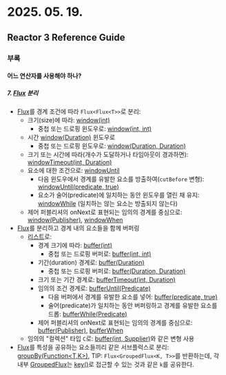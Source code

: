 # 2025. 05. 19.

## Reactor 3 Reference Guide

### 부록

#### 어느 연산자를 사용해야 하나?

##### 7. [Flux][flux] 분리

* [Flux<T>][flux]를 경계 조건에 따라 `Flux<Flux<T>>`로 분리:
    * 크기(size)에 따라: [window(int)][flux-window-int]
        * 중첩 또는 드로핑 윈도우로: [window(int, int)][flux-window-int-int]
    * 시간 [window(Duration)][flux-window-duration] 윈도우로
        * 중첩 또는 드로핑 윈도우로: [window(Duration, Duration)][flux-window-duration-duration]
    * 크기 또는 시간에 따라(개수가 도달하거나 타임아웃이 경과하면): [windowTimeout(int, Duration)][flux-window-timeout-int-duration]
    * 요소에 대한 조건으로: [windowUntil][flux-window-until]
        * 다음 윈도우에서 경계를 유발한 요소를 방출하여(`cutBefore` 변형): [windowUntil(predicate, true)][flux-window-until-predicate-true]
        * 요소가 술어(predicate)에 일치하는 동안 윈도우를 열린 채 유지: [windowWhile][flux-window-while] (일치하는 않는 요소는 방출되지 않는다)
    * 제어 퍼블리셔의 onNext로 표현되는 임의의 경계를 중심으로: [window(Publisher)][flux-window-publisher], [windowWhen][flux-window-when]
* [Flux<T>][flux]를 분리하고 경계 내의 요소들을 함께 버퍼링
    * [리스트][list]로:
        * 경계 크기에 따라: [buffer(int)][flux-buffer-int]
            * 중첩 또는 드로핑 버퍼로: [buffer(int, int)][flux-buffer-int-int]
        * 기간(duration) 경계로: [buffer(Duration)][flux-buffer-duration]
            * 중첩 또는 드로핑 버퍼로: [buffer(Duration, Duration)][flux-buffer-duration-duration]
        * 크기 또는 기간 경계로: [bufferTimeout(int, Duration)][flux-buffer-timeout-int-duration]
        * 임의의 조건 경계로: [bufferUntil(Predicate)][flux-buffer-until-predicate]
            * 다음 버퍼에서 경계를 유발한 요소를 넣어: [buffer(predicate, true)][flux-buffer-predicate-true]
            * 술어(predicate)가 일치하는 동안 버퍼링하고 경계를 유발한 요소를 드롭: [bufferWhile(Predicate)][flux-buffer-while-predicate]
        * 제어 퍼블리셔의 onNext로 표현되는 임의의 경계를 중심으로: [buffer(Publisher)][flux-buffer-publisher], [bufferWhen][flux-buffer-when]
    * 임의의 "컬렉션" 타입 `C`로: [buffer(int, Supplier<C>)][flux-buffer-int-supplier]와 같은 변형 사용
* [Flux<T>][flux]를 특성을 공유하는 요소들끼리 같은 서브플럭스로 분리: [groupBy(Function<T,K>)][flux-group-by-function], TIP: `Flux<GroupedFlux<K, T>>`를 반환하는데, 각 내부 [GroupedFlux][grouped-flux]는 [key()][grouped-flux-key]로 접근할 수 있는 것과 같은 `k`를 공유한다.

[flux]: https://projectreactor.io/docs/core/release/api/reactor/core/publisher/Flux.html
[flux-window-int]: https://projectreactor.io/docs/core/release/api/reactor/core/publisher/Flux.html#window-int-
[flux-window-int-int]: https://projectreactor.io/docs/core/release/api/reactor/core/publisher/Flux.html#window-int-int-
[flux-window-duration]: https://projectreactor.io/docs/core/release/api/reactor/core/publisher/Flux.html#window-java.time.Duration-
[flux-window-duration-duration]: https://projectreactor.io/docs/core/release/api/reactor/core/publisher/Flux.html#window-java.time.Duration-java.time.Duration-
[flux-window-timeout-int-duration]: https://projectreactor.io/docs/core/release/api/reactor/core/publisher/Flux.html#windowTimeout-int-java.time.Duration-
[flux-window-until]: https://projectreactor.io/docs/core/release/api/reactor/core/publisher/Flux.html#windowUntil-java.util.function.Predicate-
[flux-window-until-predicate-true]: https://projectreactor.io/docs/core/release/api/reactor/core/publisher/Flux.html#windowUntil-java.util.function.Predicate-boolean-
[flux-window-while]: https://projectreactor.io/docs/core/release/api/reactor/core/publisher/Flux.html#windowWhile-java.util.function.Predicate-
[window(Publisher)]: https://projectreactor.io/docs/core/release/api/reactor/core/publisher/Flux.html#window-org.reactivestreams.Publisher-
[flux-window-publisher]: https://projectreactor.io/docs/core/release/api/reactor/core/publisher/Flux.html#windowWhen-org.reactivestreams.Publisher-java.util.function.Function-
[flux-window-when]: https://projectreactor.io/docs/core/release/api/reactor/core/publisher/Flux.html#windowWhen-org.reactivestreams.Publisher-java.util.function.Function-
[list]: https://docs.oracle.com/javase/8/docs/api/java/util/List.html?is-external=true
[flux-buffer-int]: https://projectreactor.io/docs/core/release/api/reactor/core/publisher/Flux.html#buffer-int-
[flux-buffer-int-int]: https://projectreactor.io/docs/core/release/api/reactor/core/publisher/Flux.html#buffer-int-int-
[flux-buffer-duration-duration]: https://projectreactor.io/docs/core/release/api/reactor/core/publisher/Flux.html#buffer-java.time.Duration-java.time.Duration-
[flux-buffer-int-duration]: https://projectreactor.io/docs/core/release/api/reactor/core/publisher/Flux.html#buffer-java.time.Duration-java.time.Duration-
[flux-buffer-timeout-int-duration]: https://projectreactor.io/docs/core/release/api/reactor/core/publisher/Flux.html#bufferTimeout-int-java.time.Duration-
[flux-buffer-until-predicate]: https://projectreactor.io/docs/core/release/api/reactor/core/publisher/Flux.html#bufferUntil-java.util.function.Predicate-
[flux-buffer-predicate-true]: https://projectreactor.io/docs/core/release/api/reactor/core/publisher/Flux.html#bufferUntil-java.util.function.Predicate-boolean-
[flux-buffer-while-predicate]: https://projectreactor.io/docs/core/release/api/reactor/core/publisher/Flux.html#bufferWhile-java.util.function.Predicate-
[flux-buffer-publisher]: https://projectreactor.io/docs/core/release/api/reactor/core/publisher/Flux.html#buffer-org.reactivestreams.Publisher-
[flux-buffer-when]: https://projectreactor.io/docs/core/release/api/reactor/core/publisher/Flux.html#bufferWhen-org.reactivestreams.Publisher-java.util.function.Function-
[flux-buffer-int-supplier]: https://projectreactor.io/docs/core/release/api/reactor/core/publisher/Flux.html#buffer-int-java.util.function.Supplier-
[flux-group-by-function]: https://projectreactor.io/docs/core/release/api/reactor/core/publisher/Flux.html#groupBy-java.util.function.Function-
[grouped-flux]: https://projectreactor.io/docs/core/release/api/reactor/core/publisher/GroupedFlux.html
[grouped-flux-key]: https://projectreactor.io/docs/core/release/api/reactor/core/publisher/GroupedFlux.html#key--
[flux-buffer-duration]: https://projectreactor.io/docs/core/release/api/reactor/core/publisher/Flux.html#buffer-java.time.Duration-java.time.Duration-
